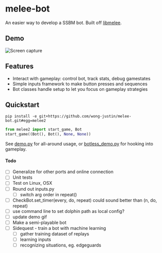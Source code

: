 # melee-bot

An easier way to develop a SSBM bot. Built off [libmelee](https://github.com/altf4/libmelee).

## Demo
![Screen capture](./demo/demo.gif)

## Features
- Interact with gameplay: control bot, track stats, debug gamestates
- Simple inputs framework to make button presses and sequences
- Bot classes handle setup to let you focus on gameplay strategies

## Quickstart
`pip install -e git+https://github.com/wong-justin/melee-bot.git#egg=melee2`

```python
from melee2 import start_game, Bot
start_game((Bot(), Bot(), None, None))
```
See [demo.py](demo/demo.py) for all-around usage,
or [botless_demo.py](demo/botless_demo.py) for hooking into gameplay.

#### Todo

- [ ] Generalize for other ports and online connection
- [ ] Unit tests
- [ ] Test on Linux, OSX
- [ ] Round out inputs.py
  - [ ] switch arg order in repeat()
- [ ] CheckBot.set_timer(every, do, repeat) could sound better than (n, do, repeat)
- [ ] use command line to set dolphin path as local config?
- [ ] update demo gif
- [ ] Make a semi-playable bot
- [ ] Sidequest - train a bot with machine learning
  - [ ] gather training dataset of replays
  - [ ] learning inputs
  - [ ] recognizing situations, eg. edgeguards
